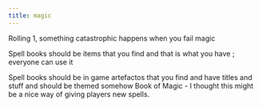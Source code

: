 ```yaml
---
title: magic
---
```





Rolling 1, something catastrophic happens when you fail magic 

Spell books should be items that you find and that is what you have ; everyone can use it 

Spell books should be in game artefactos that you find and have titles and stuff and should be themed somehow 
    Book of Magic - I thought this might be a nice way of giving players new spells.
